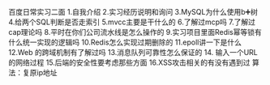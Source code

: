 百度日常实习二面
1.自我介绍
2.实习经历说明和询问
3.MySQL为什么使用b➕树
4.给两个SQL判断是否走索引
5.mvcc主要是干什么的
6.了解过mcp吗
7.了解过cap理论吗
8.平时在你们公司流水线是怎么操作的
9.实习项目里面Redis幂等锁有什么统一实现的逻辑吗
10.Redis怎么实现过期删除的
11.epoll讲一下是什么
12.Web 的跨域机制有了解过吗
13.消息队列可靠性怎么保证的
14. 输入一个URL的网络过程
15.后端的安全性要考虑那些方面
16.XSS攻击相关的有没有遇到过
算法：复原ip地址